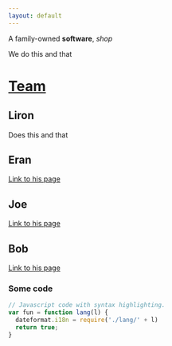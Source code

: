 ```yaml
---
layout: default
---
```


A family-owned **software**, _shop_


We do this and that

# [Team](./team.html)

## Liron

Does this and that

## Eran

[Link to his page](eran.ws)

## Joe

[Link to his page](eran.ws)

## Bob

[Link to his page](eran.ws)

### Some code

```js
// Javascript code with syntax highlighting.
var fun = function lang(l) {
  dateformat.i18n = require('./lang/' + l)
  return true;
}
```
